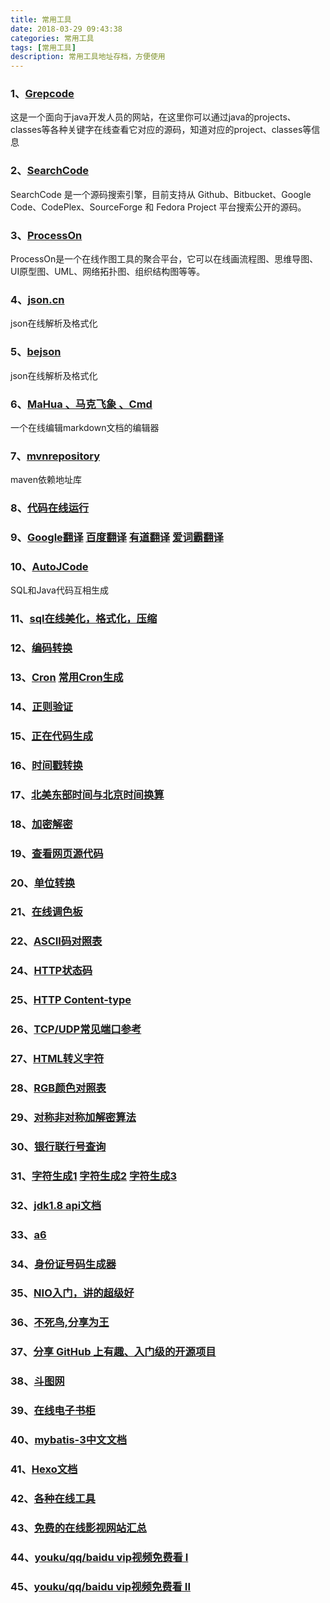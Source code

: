 ```yaml
---
title: 常用工具
date: 2018-03-29 09:43:38
categories: 常用工具
tags: [常用工具]
description: 常用工具地址存档，方便使用
---
```

### 1、[Grepcode](http://grepcode.com/)

这是一个面向于java开发人员的网站，在这里你可以通过java的projects、classes等各种关键字在线查看它对应的源码，知道对应的project、classes等信息

### 2、[SearchCode](https://searchcode.com/)

SearchCode 是一个源码搜索引擎，目前支持从 Github、Bitbucket、Google Code、CodePlex、SourceForge 和 Fedora Project 平台搜索公开的源码。

### 3、[ProcessOn](https://www.processon.com/)

ProcessOn是一个在线作图工具的聚合平台，它可以在线画流程图、思维导图、UI原型图、UML、网络拓扑图、组织结构图等等。

### 4、[json.cn](https://www.json.cn/)

json在线解析及格式化

### 5、[bejson](http://www.bejson.com/jsonviewernew/)

json在线解析及格式化

### 6、[MaHua 、马克飞象 、Cmd](http://mahua.jser.me/)

一个在线编辑markdown文档的编辑器

### 7、[mvnrepository](http://mvnrepository.com/)

maven依赖地址库

### 8、[代码在线运行](https://tool.lu/coderunner/)

### 9、[Google翻译](https://translate.google.cn/) [百度翻译](http://fanyi.baidu.com/) [有道翻译](http://fanyi.youdao.com/) [爱词霸翻译](http://fy.iciba.com/)

### 10、[AutoJCode](http://www.autojcode.com/code/sql2class.jsp)

SQL和Java代码互相生成

### 11、[sql在线美化，格式化，压缩](https://tool.lu/sql/)

### 12、[编码转换](http://tool.chinaz.com/tools/unicode.aspx)

### 13、[Cron](https://zh.wikipedia.org/zh-sg/Cron) [常用Cron生成](http://www.pppet.net/)

### 14、[正则验证](http://tool.chinaz.com/regex)

### 15、[正在代码生成](http://tool.chinaz.com/tools/regexgenerate)

### 16、[时间戳转换](http://tool.chinaz.com/Tools/unixtime.aspx)

### 17、[北美东部时间与北京时间换算](http://tool.chinaz.com/Tools/unixtime.aspx)

### 18、[加密解密](http://tool.chinaz.com/tools/textencrypt.aspx)

### 19、[查看网页源代码](http://s.tool.chinaz.com/tools/pagecode.aspx)

### 20、[单位转换](https://www.convertworld.com/zh-hans/)

### 21、[在线调色板](http://tool.chinaz.com/Tools/OnlineColor.aspx)

### 22、[ASCII码对照表](http://tool.oschina.net/commons?type=4)

### 24、[HTTP状态码](http://tool.oschina.net/commons?type=5)

### 25、[HTTP Content-type](http://tool.oschina.net/commons)

### 26、[TCP/UDP常见端口参考](http://tool.oschina.net/commons?type=7)

### 27、[HTML转义字符](http://tool.oschina.net/commons?type=2)

### 28、[RGB颜色对照表](http://tool.oschina.net/commons?type=3)

### 29、[对称非对称加解密算法](http://web.chacuo.net/netrsakeypair)

### 30、[银行联行号查询](http://lianhanghao.com/index.php)

### 31、[字符生成1](http://patorjk.com/software/taag)  [字符生成2](http://www.network-science.de/ascii/)  [字符生成3](http://www.degraeve.com/img2txt.w)

### 32、[jdk1.8 api文档](https://docs.oracle.com/javase/8/docs/api/)

### 33、[a6](http://www.a6a6.org/)

### 34、[身份证号码生成器](http://www.welefen.com/lab/identify)

### 35、[NIO入门，讲的超级好](https://www.ibm.com/developerworks/cn/education/java/j-nio/j-nio.html)

### 36、[不死鸟,分享为王](https://lai.yuweining.cn/)

### 37、[分享 GitHub 上有趣、入门级的开源项目](https://hellogithub.com/)

### 38、[斗图网](https://www.doutula.com/)

### 39、[在线电子书柜](https://love2.io/)

### 40、[mybatis-3中文文档](http://www.mybatis.org/mybatis-3/zh/java-api.html)

### 41、[Hexo文档](https://hexo.io/zh-cn/docs/commands.html)

### 42、[各种在线工具](https://tool.lu/)

### 43、[免费的在线影视网站汇总](https://lai.yuweining.cn/archives/531/)

### 44、[youku/qq/baidu vip视频免费看 I](https://lai.yuweining.cn/vip)

### 45、[youku/qq/baidu vip视频免费看 II](http://yun.baiyug.cn/)





